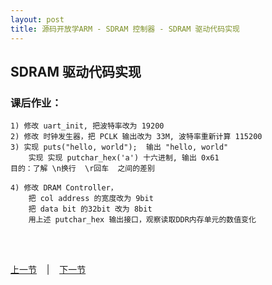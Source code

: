 ```yaml
---
layout: post
title: 源码开放学ARM - SDRAM 控制器 - SDRAM 驱动代码实现
---
```


## SDRAM 驱动代码实现

### 课后作业：
	1) 修改 uart_init, 把波特率改为 19200
	2) 修改 时钟发生器，把 PCLK 输出改为 33M, 波特率重新计算 115200
	3) 实现 puts("hello, world");  输出 "hello, world" 
		实现 实现 putchar_hex('a') 十六进制, 输出 0x61
	目的：了解 \n换行  \r回车  之间的差别
		
	4) 修改 DRAM Controller，
		把 col address 的宽度改为 9bit
		把 data bit 的32bit 改为 8bit
		用上述 putchar_hex 输出接口，观察读取DDR内存单元的数值变化

<br> <br> 
<div> <a href="chp6-5.html">上一节</a> &nbsp;&nbsp; | &nbsp;&nbsp; <a href="chp7-1.html">下一节</a> </div> <br> <br>